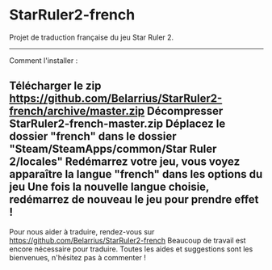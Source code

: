 StarRuler2-french
=================
Projet de traduction française du jeu Star Ruler 2.

---
Comment l'installer :

Télécharger le zip https://github.com/Belarrius/StarRuler2-french/archive/master.zip 
Décompresser StarRuler2-french-master.zip 
Déplacez le dossier "french" dans le dossier "Steam/SteamApps/common/Star Ruler 2/locales"
Redémarrez votre jeu, vous voyez apparaître la langue "french" dans les options du jeu
Une fois la nouvelle langue choisie, redémarrez de nouveau le jeu pour prendre effet !
---

Pour nous aider à traduire, rendez-vous sur https://github.com/Belarrius/StarRuler2-french
Beaucoup de travail est encore nécessaire pour traduire.
Toutes les aides et suggestions sont les bienvenues, n'hésitez pas à commenter !
